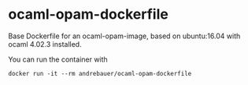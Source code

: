 # ocaml-opam-dockerfile

Base Dockerfile for an ocaml-opam-image, based on ubuntu:16.04 with ocaml 4.02.3 installed.

You can run the container with 

	docker run -it --rm andrebauer/ocaml-opam-dockerfile


